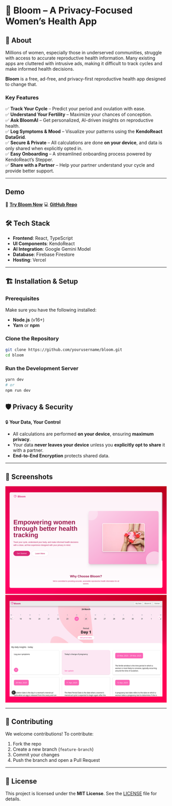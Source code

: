 # 🌸 Bloom – A Privacy-Focused Women’s Health App

## 📖 About

Millions of women, especially those in underserved communities, struggle with access to accurate reproductive health information. Many existing apps are cluttered with intrusive ads, making it difficult to track cycles and make informed health decisions.

**Bloom** is a free, ad-free, and privacy-first reproductive health app designed to change that.

### **Key Features**

✅ **Track Your Cycle** – Predict your period and ovulation with ease.  
✅ **Understand Your Fertility** – Maximize your chances of conception.  
✅ **Ask BloomAI** – Get personalized, AI-driven insights on reproductive health.  
✅ **Log Symptoms & Mood** – Visualize your patterns using the **KendoReact DataGrid**.  
✅ **Secure & Private** – All calculations are done **on your device**, and data is only shared when explicitly opted in.  
✅ **Easy Onboarding** – A streamlined onboarding process powered by KendoReact’s Stepper.  
✅ **Share with a Partner** – Help your partner understand your cycle and provide better support.

---

## Demo

🔗 [**Try Bloom Now**](https://kendo-bloom.vercel.app/)
💻 [**GitHub Repo**](https://github.com/CijeTheCreator/kendo-bloom)

## 🛠 Tech Stack

- **Frontend**: React, TypeScript
- **UI Components**: KendoReact
- **AI Integration**: Google Gemini Model
- **Database**: Firebase Firestore
- **Hosting**: Vercel

---

## 🏗 Installation & Setup

### **Prerequisites**

Make sure you have the following installed:

- **Node.js** (v16+)
- **Yarn** or **npm**

### **Clone the Repository**

```bash
git clone https://github.com/yourusername/bloom.git
cd bloom
```

### **Run the Development Server**

```bash
yarn dev
# or
npm run dev
```

## 🛡 Privacy & Security

🔒 **Your Data, Your Control**

- All calculations are performed **on your device**, ensuring **maximum privacy**.
- Your data **never leaves your device** unless you **explicitly opt to share** it with a partner.
- **End-to-End Encryption** protects shared data.

---

## 📸 Screenshots

![Bloom Home Screen](https://github.com/CijeTheCreator/kendo-bloom/blob/main/.github/App.png?raw=true)  
![Cycle Tracking View](https://raw.githubusercontent.com/CijeTheCreator/kendo-bloom/refs/heads/main/.github/Hero.png)

---

## 🤝 Contributing

We welcome contributions! To contribute:

1. Fork the repo
2. Create a new branch (`feature-branch`)
3. Commit your changes
4. Push the branch and open a Pull Request

---

## 📜 License

This project is licensed under the **MIT License**. See the [LICENSE](LICENSE) file for details.
